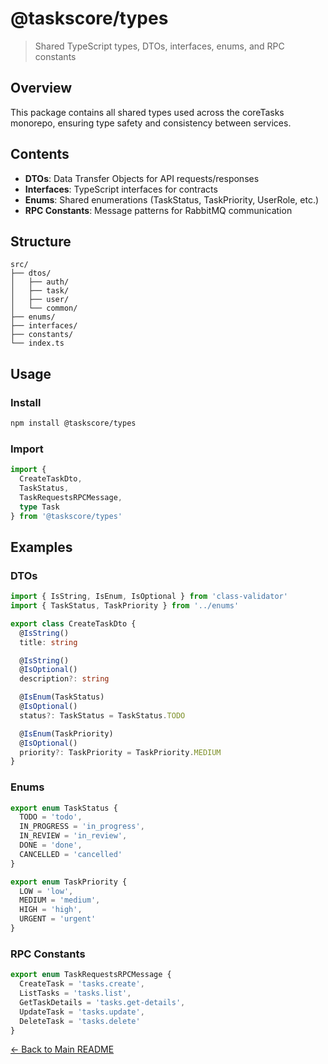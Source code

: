 # @taskscore/types

> Shared TypeScript types, DTOs, interfaces, enums, and RPC constants

## Overview

This package contains all shared types used across the coreTasks monorepo, ensuring type safety and consistency between services.

## Contents

- **DTOs**: Data Transfer Objects for API requests/responses
- **Interfaces**: TypeScript interfaces for contracts
- **Enums**: Shared enumerations (TaskStatus, TaskPriority, UserRole, etc.)
- **RPC Constants**: Message patterns for RabbitMQ communication

## Structure

```
src/
├── dtos/
│   ├── auth/
│   ├── task/
│   ├── user/
│   └── common/
├── enums/
├── interfaces/
├── constants/
└── index.ts
```

## Usage

### Install

```bash
npm install @taskscore/types
```

### Import

```typescript
import {
  CreateTaskDto,
  TaskStatus,
  TaskRequestsRPCMessage,
  type Task
} from '@taskscore/types'
```

## Examples

### DTOs

```typescript
import { IsString, IsEnum, IsOptional } from 'class-validator'
import { TaskStatus, TaskPriority } from '../enums'

export class CreateTaskDto {
  @IsString()
  title: string

  @IsString()
  @IsOptional()
  description?: string

  @IsEnum(TaskStatus)
  @IsOptional()
  status?: TaskStatus = TaskStatus.TODO

  @IsEnum(TaskPriority)
  @IsOptional()
  priority?: TaskPriority = TaskPriority.MEDIUM
}
```

### Enums

```typescript
export enum TaskStatus {
  TODO = 'todo',
  IN_PROGRESS = 'in_progress',
  IN_REVIEW = 'in_review',
  DONE = 'done',
  CANCELLED = 'cancelled'
}

export enum TaskPriority {
  LOW = 'low',
  MEDIUM = 'medium',
  HIGH = 'high',
  URGENT = 'urgent'
}
```

### RPC Constants

```typescript
export enum TaskRequestsRPCMessage {
  CreateTask = 'tasks.create',
  ListTasks = 'tasks.list',
  GetTaskDetails = 'tasks.get-details',
  UpdateTask = 'tasks.update',
  DeleteTask = 'tasks.delete'
}
```

[← Back to Main README](../../../README.md)
